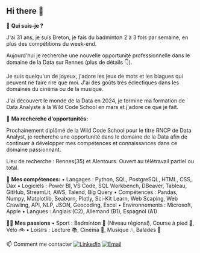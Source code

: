 ## Hi there 👋

🤔 **Qui suis-je ?**

J'ai 31 ans, je suis Breton, je fais du badminton 2 à 3 fois par semaine, en plus des compétitions du week-end.

Aujourd'hui je recherche une nouvelle opportunité professionnelle dans le domaine de la Data sur Rennes (plus de détails 👇).

Je suis quelqu'un de joyeux, j'adore les jeux de mots et les blagues qui peuvent ne faire rire que moi. J'ai des goûts très éclectiques dans les domaines du cinéma ou de la musique.

J'ai découvert le monde de la Data en 2024, je termine ma formation de Data Analyste à la Wild Code School en mars et j'adore ce que je fait.

🎯 **Ma recherche d'opportunités:**

Prochainement diplômé de la Wild Code School pour le titre RNCP de Data Analyst, je recherche une opportunité dans le domaine de la Data afin de continuer à développer mes compétences et connaissances dans ce domaine passionnant.

Lieu de recherche : Rennes(35) et Alentours.
Ouvert au télétravail partiel ou total.

🌱 **Mes compétences:**
    • Langages : Python, SQL, PostgreSQL, HTML, CSS, Dax
    • Logiciels : Power BI, VS Code, SQL Workbench, DBeaver, Tableau, GitHub, StreamLit, AWS, Talend, Big Query
    • Compétences : Pandas, Numpy, Matplotlib, Seaborn, Plotly, Sci-Kit Learn, Web Scaping, Web Crawling, API, NLP, JSON, Geocoding, Excel
    • Environnements : Microsoft, Apple
    • Langues : Anglais (C2), Allemand (B1), Espagnol (A1)

💁‍♂️ **Mes passions**
    • Sport : Badminton 🏸 (Niveau régional), Course à pied 🏃, Vélo 🚲
    • Loisirs : Lecture 📚, Cinéma 🎥, Musique 🎶, Balades 🥾
  
📫 Comment me contacter
[![LinkedIn](https://img.shields.io/badge/LinkedIn-0077B5?style=for-the-badge&logo=linkedin&logoColor=white)](https://www.linkedin.com/in/kiliancadiou/)
[![Email](https://img.shields.io/badge/Email-D14836?style=for-the-badge&logo=gmail&logoColor=white)](mailto:kiliancadiou@gmail.com)


<!--
**KilianCadiou/KilianCadiou** is a ✨ _special_ ✨ repository because its `README.md` (this file) appears on your GitHub profile.

Here are some ideas to get you started:

- 🔭 I’m currently working on ...
- 🌱 I’m currently learning ...
- 👯 I’m looking to collaborate on ...
- 🤔 I’m looking for help with ...
- 💬 Ask me about ...
- 📫 How to reach me: ...
- 😄 Pronouns: ...
- ⚡ Fun fact: ...
-->
